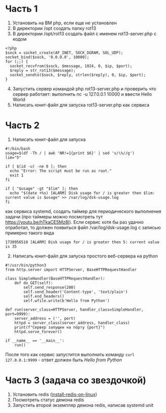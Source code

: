 # Часть 1
1) Установить на ВМ php, если еще не установлен
2) В директории /opt создать папку rot13
3) В директории /opt/rot13 создать файл с именем rot13-server.php с кодом
```
<?php
$sock = socket_create(AF_INET, SOCK_DGRAM, SOL_UDP);
socket_bind($sock, '0.0.0.0', 10000);
for (;;) {
  socket_recvfrom($sock, $message, 1024, 0, $ip, $port);
  $reply = str_rot13($message);
  socket_sendto($sock, $reply, strlen($reply), 0, $ip, $port);
}
```
4) Запустить сервер командой php rot13-server.php и проверить что сервер работает: выполнить nc -u 127.0.0.1 10000 и ввести Hello World
5) Написать юнит-файл для запуска rot13-server.php как сервиса
# Часть 2
1) Написать юнит-файл для запуска 
```
#!/bin/bash
usage=$(df -Th / | awk 'NR!=1{print $6}' | sed 's/\%//g')
lim="5"

if [ $(id -u) -ne 0 ]; then
  echo "Error: The script must be run as root."
  exit 1
fi

if [ "$usage" -gt "$lim" ]; then
  echo "$(date +%s) [ALARM] Disk usage for / is greater then $lim: current value is $usage" >> /var/log/dsk-usage.log
fi
```
как сервиса systemd, создать таймер для периодического выполнения задачи (про таймеры можно посмотреть тут https://youtu.be/hTkaCE5Mz8I). Если сервис хотя бы раз удачно отработал, то должен появиться файл /var/log/dsk-usage.log с записью примерно такого вида
```
1730956510 [ALARM] Disk usage for / is greater then 5: current value is 35
```
2) Написать юнит-файл для запуска простого веб-сервера на python
```
#!/usr/bin/python3
from http.server import HTTPServer, BaseHTTPRequestHandler

class SimpleHandler(BaseHTTPRequestHandler):
    def do_GET(self):
        self.send_response(200)
        self.send_header('Content-type', 'text/plain')
        self.end_headers()
        self.wfile.write(b'Hello from Python')

def run(server_class=HTTPServer, handler_class=SimpleHandler, port=9999):
    server_address = ('', port)
    httpd = server_class(server_address, handler_class)
    print(f"Сервер запущен на порту {port}")
    httpd.serve_forever()

if __name__ == '__main__':
    run()
```
После того как сервис запустится выполнить команду ```curl 127.0.0.1:9999``` - ответ должен быть _Hello from Python_
# Часть 3 (задача со звездочкой)
1) Установить redis ([install-redis-on-linux](https://redis.io/docs/latest/operate/oss_and_stack/install/install-redis/install-redis-on-linux/))
2) Посмотреть статус демона redis
3) Запустить второй экземпляр демона redis, написав systemd unit
